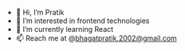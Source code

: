 - 👋 Hi, I’m Pratik
- 👀 I’m interested in frontend technologies
- 🌱 I’m currently learning React
- 📫 Reach me at @bhagatpratik.2002@gmail.com

